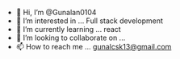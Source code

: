 - 👋 Hi, I’m @Gunalan0104
- 👀 I’m interested in ... Full stack development
- 🌱 I’m currently learning ... react
- 💞️ I’m looking to collaborate on ...
- 📫 How to reach me ... gunalcsk13@gmail.com

<!---
Gunalan0104/Gunalan0104 is a ✨ special ✨ repository because its `README.md` (this file) appears on your GitHub profile.
You can click the Preview link to take a look at your changes.
--->
